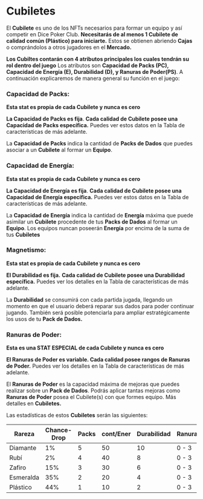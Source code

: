 
# Cubiletes

El **Cubilete** es uno de los NFTs necesarios para formar un equipo y así competir en Dice Poker Club. **Necesitarás de al menos 1 Cubilete de calidad común (Plástico) para iniciarte.** Estos se obtienen abriendo **Cajas** o comprándolos a otros jugadores en el **Mercado.**

**Los Cubiltes contarán con 4 atributos principales los cuales tendrán su rol dentro del juego**
Los atributos son **Capacidad de Packs (PC), Capacidad de Energía (E), Durabilidad (D), y Ranuras de Poder(PS)**. A continuación explicaremos de manera general su función en el juego:

### **Capacidad de Packs:**

**Esta stat es propia de cada Cubilete y nunca es cero**

**La Capacidad de Packs es fija**. **Cada calidad de Cubilete posee una Capacidad de Packs específica.** Puedes ver estos datos en la Tabla de características de más adelante.

La **Capacidad de Packs** indica la cantidad de **Packs de Dados** que puedes asociar a un **Cubilete** al formar un **Equipo**.

### **Capacidad de Energía:**

**Esta stat es propia de cada Cubilete y nunca es cero**

**La Capacidad de Energía es fija**. **Cada calidad de Cubilete posee una Capacidad de Energía específica.** Puedes ver estos datos en la Tabla de características de más adelante.

La **Capacidad de Energía** indica la cantidad de **Energía** máxima que puede asimilar un **Cubilete** procedente de tus **Packs de Dados** al formar un **Equipo**. Los equipos nuncan poseerán **Energía** por encima de la suma de tus **Cubiletes**

### **Magnetismo:**

**Esta stat es propia de cada Cubilete y nunca es cero**

**El Durabilidad es fija.** **Cada calidad de Cubilete posee una Durabilidad específica.** Puedes ver los detalles en la Tabla de características de más adelante.

La **Durabilidad** se consumirá con cada partida jugada, llegando un momento en que el usuario deberá reparar sus dados para poder continuar jugando. También será posible potenciarla para ampliar estratégicamente los usos de tu **Pack de Dados.**

### Ranuras de Poder:

**Esta es una STAT ESPECIAL de cada Cubilete y nunca es cero** 

**El Ranuras de Poder es variable. Cada calidad posee rangos de Ranuras de Poder.** Puedes ver los detalles en la Tabla de características de más adelante.

El **Ranuras de Poder** es la capacidad máxima de mejoras que puedes realizar sobre un **Pack de Dados**. Podrás aplicar tantas mejoras como **Ranuras de Poder** posea el Cubilete(s) con que formes equipo. Más detalles en **Cubiletes.**

Las estadísticas de estos **Cubiletes** serán las siguientes:

| Rareza    | Chance- Drop | Packs | cont/Ener | Durabilidad | Ranuras |
| ---       | ---          | ---   | ---       | ---        | ---      |
| Diamante  | 1%           | 5     | 50        | 10         | 0 - 3    |
| Rubí      | 2%           | 4     | 40        | 8          | 0 - 3    |
| Zafiro    | 15%          | 3     | 30        | 6          | 0 - 3    |
| Esmeralda | 35%          | 2     | 20        | 4          | 0 - 3    |
| Plástico  | 44%          | 1     | 10        | 2          | 0 - 3    |